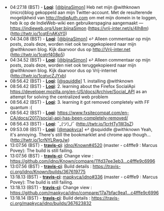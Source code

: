 * <a id="04:27.18">04:27.18 (BST)</a> - __[Loqi](https://github.com/Loqi)__: [<a href="https://twitter.com/bijnaSimon">@bijnaSimon</a>] Heb net mijn @withknown (micro)blog gekoppeld aan mijn Twitter-account. Met de resulterende mogelijkheid van http://IndieAuth.com om met mijn domein in te loggen, heb ik op de IndieWeb-wiki een gebruikerspagina aangemaakt — https://indieweb.org/User:bijnaSimon (https://vrij-inter.net/s/4Ih8m) (http://twtr.io/1cqtEnAKsY0)
* <a id="04:34.08">04:34.08 (BST)</a> - __[Loqi](https://github.com/Loqi)__: [<a href="https://twitter.com/bijnaSimon">@bijnaSimon</a>] ↩️ Alleen commentaar op mijn posts, zoals deze, worden niet ook teruggekopieerd naar mijn @withknown blog. Kijk daarvoor dus op http://Vrij-inter.net (http://twtr.io/1cqtrf408p5)
* <a id="04:34.52">04:34.52 (BST)</a> - __[Loqi](https://github.com/Loqi)__: [<a href="https://twitter.com/bijnaSimon">@bijnaSimon</a>] ↩️ Alleen commentaar op mijn posts, zoals deze, worden niet ook teruggekopieerd naar mijn @withknown blog. Kijk daarvoor dus op Vrij-internet (http://twtr.io/1cqtvcZJYxb)
* <a id="08:56.42">08:56.42 (BST)</a> - __[Loqi](https://github.com/Loqi)__: [<a href="https://twitter.com/squiddle">@squiddle</a>] 1. installing @withknown
* <a id="08:56.42">08:56.42 (BST)</a> - __[Loqi](https://github.com/Loqi)__: 2. learning about the Firefox SocialApi https://developer.mozilla.org/en-US/docs/Archive/Social_API as an attempt for solving the centralized web problem
* <a id="08:56.42">08:56.42 (BST)</a> - __[Loqi](https://github.com/Loqi)__: 3. learning it got removed completely with FF quantum :(
* <a id="08:56.42">08:56.42 (BST)</a> - __[Loqi](https://github.com/Loqi)__: https://www.fxsitecompat.com/en-CA/docs/2017/social-api-has-been-completely-removed/
* <a id="08:56.43">08:56.43 (BST)</a> - __[Loqi](https://github.com/Loqi)__: ¯\_(ツ)_/¯ (http://twtr.io/1crHTy1W3sZ)
* <a id="09:53.08">09:53.08 (BST)</a> - __[Loqi](https://github.com/Loqi)__: [<a href="https://twitter.com/mapkyca">@mapkyca</a>] ↩️ @squiddle @withknown Yeah, it's annoying. There's still the bookmarklet and chrome app though... (http://twtr.io/1crNYLRwgJw)
* <a id="13:07.56">13:07.56 (BST)</a> - __[travis-ci](https://github.com/travis-ci)__: <a href="https://github.com/idno/Known/issues/4520">idno/Known#4520</a> (master - c4fffe9 : Marcus Povey): The build is still failing.
* <a id="13:07.56">13:07.56 (BST)</a> - __[travis-ci](https://github.com/travis-ci)__: Change view : https://github.com/idno/Known/compare/11fd37ee3eb3...c4fffe9c6996
* <a id="13:07.56">13:07.56 (BST)</a> - __[travis-ci](https://github.com/travis-ci)__: Build details : https://travis-ci.org/idno/Known/builds/367619775
* <a id="13:18.13">13:18.13 (BST)</a> - __[travis-ci](https://github.com/travis-ci)__: <a href="https://github.com/mapkyca/idno/issues/336">mapkyca/idno#336</a> (master - c4fffe9 : Marcus Povey): The build is still failing.
* <a id="13:18.13">13:18.13 (BST)</a> - __[travis-ci](https://github.com/travis-ci)__: Change view : https://github.com/mapkyca/idno/compare/17a7bfac9ea1...c4fffe9c6996
* <a id="13:18.14">13:18.14 (BST)</a> - __[travis-ci](https://github.com/travis-ci)__: Build details : https://travis-ci.org/mapkyca/idno/builds/367623832
